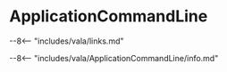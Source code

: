 # ApplicationCommandLine

--8<-- "includes/vala/links.md"

--8<-- "includes/vala/ApplicationCommandLine/info.md"
